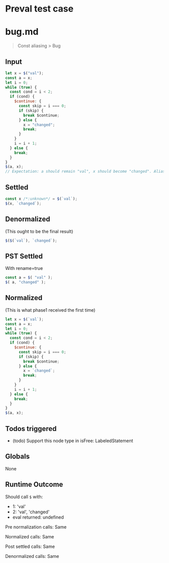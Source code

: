 # Preval test case

# bug.md

> Const aliasing > Bug
>
>

## Input

`````js filename=intro
let x = $("val");
const a = x;
let i = 0;
while (true) {
  const cond = i < 2;
  if (cond) {
    $continue: {
      const skip = i === 0;
      if (skip) {
        break $continue;
      } else {
        x = "changed";
        break;
      }
    }
    i = i + 1;
  } else {
    break;
  }
}
$(a, x);
// Expectation: a should remain "val", x should become "changed". Aliasing is NOT safe here due to mutation after possible continue.
`````


## Settled


`````js filename=intro
const x /*:unknown*/ = $(`val`);
$(x, `changed`);
`````


## Denormalized
(This ought to be the final result)

`````js filename=intro
$($(`val`), `changed`);
`````


## PST Settled
With rename=true

`````js filename=intro
const a = $( "val" );
$( a, "changed" );
`````


## Normalized
(This is what phase1 received the first time)

`````js filename=intro
let x = $(`val`);
const a = x;
let i = 0;
while (true) {
  const cond = i < 2;
  if (cond) {
    $continue: {
      const skip = i === 0;
      if (skip) {
        break $continue;
      } else {
        x = `changed`;
        break;
      }
    }
    i = i + 1;
  } else {
    break;
  }
}
$(a, x);
`````


## Todos triggered


- (todo) Support this node type in isFree: LabeledStatement


## Globals


None


## Runtime Outcome


Should call `$` with:
 - 1: 'val'
 - 2: 'val', 'changed'
 - eval returned: undefined

Pre normalization calls: Same

Normalized calls: Same

Post settled calls: Same

Denormalized calls: Same
